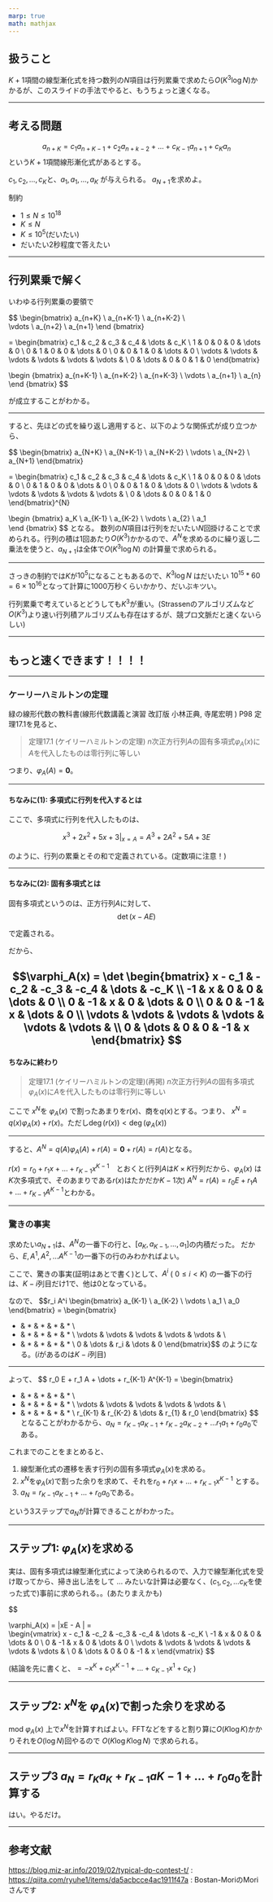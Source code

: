 ```yaml
---
marp: true
math: mathjax
---
```


## 扱うこと

$K+1$項間の線型漸化式を持つ数列の$N$項目は行列累乗で求めたら$O(K^3 \log N)$かかるが、このスライドの手法でやると、もうちょっと速くなる。

---

## 考える問題

$$a_{n+K}= c_1 a_{n+K-1} + c_2 a_{n+k-2} + \dots + c_{K-1} a_{n+1} + c_K a_n$$
という$K+1$項間線形漸化式があるとする。

$c_1, c_2, \dots , c_K$と、$a_1, a_1, \dots , a_K$ が与えられる。 $a_{N+1}$を求めよ。

制約
- $1 \leq N \leq 10^{18}$
- $K \leq N$
- $K \leq 10^{5}$(だいたい)
- だいたい2秒程度で答えたい

---


## 行列累乗で解く

いわゆる行列累乗の要領で

$$
\begin{bmatrix}
a_{n+K} \\
a_{n+K-1} \\
a_{n+K-2} \\  
\vdots \\
a_{n+2} \\
a_{n+1}
\end {bmatrix}

= 
\begin{bmatrix}
c_1   & c_2 & c_3 & c_4 & \dots & c_K \\
1 & 0 & 0 & 0 & \dots & 0 \\
0 & 1 & 0 & 0 & \dots & 0 \\
0 & 0 & 1 & 0 & \dots & 0 \\
\vdots & \vdots & \vdots & \vdots & \vdots & \vdots & \\
0 & \dots & 0 & 0  & 1 & 0
\end{bmatrix}

\begin {bmatrix}
a_{n+K-1} \\ 
a_{n+K-2} \\
a_{n+K-3} \\ 
\vdots \\
a_{n+1} \\
a_{n}
\end {bmatrix}
$$

が成立することがわかる。

---
すると、先ほどの式を繰り返し適用すると、以下のような関係式が成り立つから、

$$
\begin{bmatrix}
a_{N+K} \\
a_{N+K-1} \\
a_{N+K-2} \\ 
\vdots \\
a_{N+2} \\
a_{N+1}
\end{bmatrix}

= 
\begin{bmatrix}
c_1   & c_2 & c_3 & c_4 & \dots & c_K \\
1 & 0 & 0 & 0 & \dots & 0 \\
0 & 1 & 0 & 0 & \dots & 0 \\
0 & 0 & 1 & 0 & \dots & 0 \\
\vdots & \vdots & \vdots & \vdots & \vdots & \vdots & \\
0 & \dots & 0 & 0  & 1 & 0
\end{bmatrix}^{N}

\begin {bmatrix}
a_K \\
a_{K-1} \\
a_{K-2} \\
\vdots \\
a_{2} \\ 
a_1  
\end {bmatrix}
$$
となる。
数列の$N$項目は行列をだいたい$N$回掛けることで求められる。行列の積は1回あたり$O(K^3)$かかるので、$A^{N}$を求めるのに繰り返し二乗法を使うと、$a_{N+1}$は全体で$O(K^3 \log N)$ の計算量で求められる。

---

さっきの制約では$K$が$10^5$になることもあるので、$K^3 \log N$ はだいたい $10^{15} * 60 = 6 \times 10^{16}$となって計算に1000万秒くらいかかり、だいぶキツい。

行列累乗で考えているとどうしても$K^3$が重い。(Strassenのアルゴリズムなど$O(K^3)$より速い行列積アルゴリズムも存在はするが、競プロ文脈だと速くないらしい)


---

## もっと速くできます！！！！

---

### ケーリーハミルトンの定理

緑の線形代数の教科書(線形代数講義と演習 改訂版 小林正典, 寺尾宏明 ) P98 定理17.1を見ると、

>定理17.1 (ケイリーハミルトンの定理)
>$n$次正方行列$A$の固有多項式$\varphi_A(x)$に$A$を代入したものは零行列に等しい

つまり、$\varphi_A(A) = \boldsymbol{0}$。

---

#### ちなみに(1): 多項式に行列を代入するとは

ここで、多項式に行列を代入したものは、

$$ \left. x^3 + 2x^2 + 5x + 3 \right|_{x=A} = A^3 + 2A^2 + 5A + 3E $$

のように、行列の累乗とその和で定義されている。(定数項に注意！)

---

#### ちなみに(2): 固有多項式とは

固有多項式というのは、正方行列$A$に対して、
$$ \det(x - AE) $$ 

で定義される。

だから、

$$\varphi_A(x) = \det
\begin{bmatrix}
x - c_1   & -c_2 & -c_3 & -c_4 & \dots & -c_K \\
-1 & x & 0 & 0 & \dots & 0 \\
0 & -1 & x & 0 & \dots & 0 \\
0 & 0 & -1 & x & \dots & 0 \\
\vdots & \vdots & \vdots & \vdots & \vdots & \vdots & \\
0 & \dots & 0 & 0  & -1 & x
\end{bmatrix} 
$$
---

#### ちなみに終わり

>定理17.1 (ケイリーハミルトンの定理)(再掲)
>$n$次正方行列$A$の固有多項式$\varphi_A(x)$に$A$を代入したものは零行列に等しい

ここで $x^N$を $\varphi_A(x)$ で割ったあまりを$r(x)$、商を$q(x)$とする。つまり、 
$x^N = q(x) \varphi_A(x) + r(x)$。ただし$\deg(r(x)) < \deg(\varphi_A(x))$ 

---


すると、$A^N = q(A)\varphi_A(A) + r(A) = \boldsymbol{0} + r(A) = r(A)$となる。

 $r(x) = r_0 + r_1 x + \dots + r_{K-1} x^{K-1}$　とおくと(行列$A$は$K\times K$行列だから、$\varphi_A(x)$ は$K$次多項式で、そのあまりである$r(x)$はたかだか$K-1$次)  $A^N = r(A) = r_0 E + r_1 A + \dots + r_{K-1} A^{K-1}$とわかる。

---

### 驚きの事実
求めたい$a_{N+1}$は、$A^{N}$の一番下の行と、$[a_{K}, a_{K-1},   \dots , a_1 ]$の内積だった。
だから、$E, A^1, A^2, \dots A^{K-1}$の一番下の行のみわかればよい。

ここで、驚きの事実(証明はあとで書く)として、$A^i$ ( $0 \leq i < K$) の一番下の行は、$K-i$列目だけ$1$で、他は$0$となっている。

なので、
$$r_i A^i \begin{bmatrix} a_{K-1} \\ a_{K-2} \\ \vdots \\ a_1 \\ a_0 \end{bmatrix} =
\begin{bmatrix}
 * & * &  * & * & *  \\
 * & * &  * & * & *  \\
\vdots & \vdots & \vdots & \vdots & \vdots & \\
 * & * &  * & * & *  \\
 0 & \dots & r_i  & \dots & 0
 \end{bmatrix}$$
のようになる。($i$があるのは$K-i$列目)



---

よって、
$$ 
r_0 E + r_1 A + \dots + r_{K-1} A^{K-1} = 
\begin{bmatrix}
 * & * &  * & * & *  \\
 * & * &  * & * & *  \\
\vdots & \vdots & \vdots & \vdots & \vdots & \\
 * & * &  * & * & *  \\
 r_{K-1} & r_{K-2} & \dots  & r_{1} & r_0
 \end{bmatrix}
$$
となることがわかるから、$a_N = r_{K-1} a_{K-1} + r_{K-2} a_{K-2} + \dots r_1 a_1 + r_0 a_0$である。

これまでのことをまとめると、
1. 線型漸化式の遷移を表す行列の固有多項式$\varphi_A(x)$を求める。
2. $x^N$を$\varphi_A(x)$で割った余りを求めて、それを$r_0 + r_1 x + \dots + r_{K-1} x^{K-1}$ とする。
3. $a_N = r_{K-1} a_{K-1} + \dots + r_0 a_0$である。

という3ステップで$a_N$が計算できることがわかった。

---

## ステップ1: $\varphi_A(x)$を求める

実は、固有多項式は線型漸化式によって決められるので、入力で線型漸化式を受け取ってから、掃き出し法をして ... みたいな計算は必要なく、($c_1, c_2, \dots c_K$を使った式で)事前に求められる。。(あたりまえかも)

$$

\varphi_A(x) = |xE - A | =  
\begin{vmatrix}
x - c_1  & -c_2 & -c_3 & -c_4 & \dots & -c_K \\
-1 & x & 0 & 0 & \dots & 0 \\
0 & -1 & x & 0 & \dots & 0 \\
\vdots & \vdots & \vdots & \vdots & \vdots & \vdots & \\
0 & \dots & 0 & 0  & -1 & x
\end{vmatrix}
$$

(結論を先に書くと、$=-x^K + c_1 x^{K-1} + \dots + c_{K-1} x^1 + c_{K}$ )

---

## ステップ2: $x^N$を $\varphi_A(x)$で割った余りを求める

mod $\varphi_A(x)$ 上で$x^N$を計算すればよい。FFTなどをすると割り算に$O(K\log K)$かかりそれを$O(\log N)$回やるので $O(K \log K \log N)$ で求められる。


---

## ステップ3 $a_N = r_K a_K + r_{K-1} a{K-1} + \dots + r_0 a_0$を計算する

はい。やるだけ。

---

## 参考文献
https://blog.miz-ar.info/2019/02/typical-dp-contest-t/ : 
https://qiita.com/ryuhe1/items/da5acbcce4ac1911f47a : Bostan-MoriのMoriさんです